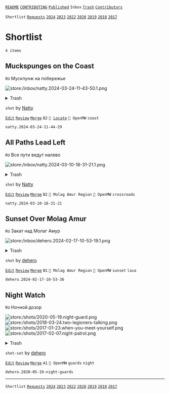 [`README`](../../README.md) [`CONTRIBUTING`](../../CONTRIBUTING.md) [`Published`](../published/index.md) `Inbox` [`Trash`](../trash/index.md) [`Contributors`](../contributors.md)

`Shortlist` [`Requests`](requests.md) [`2024`](index.md) [`2023`](2023.md) [`2022`](2022.md) [`2020`](2020.md) [`2019`](2019.md) [`2018`](2018.md) [`2017`](2017.md)

# Shortlist

`4 items`

## <span id="natty.2024-03-24-11-44-29">Muckspunges on the Coast</span>

`RU` Мускпунж на побережье

![store:/inbox/natty.2024-03-24-11-43-50.1.png](../../assets/previews/inbox/natty.2024-03-24-11-43-50.1.avif "natty.2024-03-24-11-43-50.1")

<details>
<summary>Trash</summary>

![store:/inbox/natty.2024-03-24-11-44-29.png](../../assets/previews/inbox/natty.2024-03-24-11-44-29.avif "natty.2024-03-24-11-44-29")
![store:/inbox/natty.2024-03-24-11-43-50.png](../../assets/previews/inbox/natty.2024-03-24-11-43-50.avif "natty.2024-03-24-11-43-50")
![store:/inbox/natty.2024-03-24-11-43-30.png](../../assets/previews/inbox/natty.2024-03-24-11-43-30.avif "natty.2024-03-24-11-43-30")
![store:/inbox/natty.2024-03-24-11-43-28.png](../../assets/previews/inbox/natty.2024-03-24-11-43-28.avif "natty.2024-03-24-11-43-28")
</details>

`shot` by [Natty](../contributors.md#natty)

[`Edit`](https://github.com/dehero/mwscr/issues/new?labels=editing&amp;template=editing.yml&amp;title=natty.2024-03-24-11-44-29&amp;postContent=store%3A%2Finbox%2Fnatty.2024-03-24-11-43-50.1.png&amp;postTitle=Muckspunges+on+the+Coast&amp;postTitleRu=%D0%9C%D1%83%D1%81%D0%BA%D0%BF%D1%83%D0%BD%D0%B6+%D0%BD%D0%B0+%D0%BF%D0%BE%D0%B1%D0%B5%D1%80%D0%B5%D0%B6%D1%8C%D0%B5&amp;postAuthor=natty&amp;postType=shot&amp;postEngine=OpenMW&amp;postAddon=&amp;postTags=coast&amp;postLocation=&amp;postMark=B2&amp;postViolation=&amp;postTrash=store%3A%2Finbox%2Fnatty.2024-03-24-11-44-29.png%0Astore%3A%2Finbox%2Fnatty.2024-03-24-11-43-50.png%0Astore%3A%2Finbox%2Fnatty.2024-03-24-11-43-30.png%0Astore%3A%2Finbox%2Fnatty.2024-03-24-11-43-28.png&amp;postRequest=) [`Review`](https://github.com/dehero/mwscr/issues/new?labels=review&amp;template=review.yml&amp;title=natty.2024-03-24-11-44-29) [`Merge`](https://github.com/dehero/mwscr/issues/new?labels=merging&amp;template=merging.yml&amp;title=natty.2024-03-24-11-44-29) `B2` <code>📍 [Locate](https://github.com/dehero/mwscr/issues/new?labels=location&template=location.yml&title=natty.2024-03-24-11-44-29)</code> `🚀 OpenMW` `coast`

```
natty.2024-03-24-11-44-29
```

## <span id="natty.2024-03-10-18-31-21">All Paths Lead Left</span>

`RU` Все пути ведут налево

![store:/inbox/natty.2024-03-10-18-31-21.1.png](../../assets/previews/inbox/natty.2024-03-10-18-31-21.1.avif "natty.2024-03-10-18-31-21.1")

<details>
<summary>Trash</summary>

![store:/inbox/natty.2024-03-10-18-31-21.png](../../assets/previews/inbox/natty.2024-03-10-18-31-21.avif "natty.2024-03-10-18-31-21")
</details>

`shot` by [Natty](../contributors.md#natty)

[`Edit`](https://github.com/dehero/mwscr/issues/new?labels=editing&amp;template=editing.yml&amp;title=natty.2024-03-10-18-31-21&amp;postContent=store%3A%2Finbox%2Fnatty.2024-03-10-18-31-21.1.png&amp;postTitle=All+Paths+Lead+Left&amp;postTitleRu=%D0%92%D1%81%D0%B5+%D0%BF%D1%83%D1%82%D0%B8+%D0%B2%D0%B5%D0%B4%D1%83%D1%82+%D0%BD%D0%B0%D0%BB%D0%B5%D0%B2%D0%BE&amp;postAuthor=natty&amp;postType=shot&amp;postEngine=OpenMW&amp;postAddon=&amp;postTags=crossroads&amp;postLocation=Molag+Amur+Region&amp;postMark=B2&amp;postViolation=&amp;postTrash=store%3A%2Finbox%2Fnatty.2024-03-10-18-31-21.png&amp;postRequest=) [`Review`](https://github.com/dehero/mwscr/issues/new?labels=review&amp;template=review.yml&amp;title=natty.2024-03-10-18-31-21) [`Merge`](https://github.com/dehero/mwscr/issues/new?labels=merging&amp;template=merging.yml&amp;title=natty.2024-03-10-18-31-21) `B2` `📍 Molag Amur Region` `🚀 OpenMW` `crossroads`

```
natty.2024-03-10-18-31-21
```

## <span id="dehero.2024-02-17-10-53-36">Sunset Over Molag Amur</span>

`RU` Закат над Молаг Амур

![store:/inbox/dehero.2024-02-17-10-53-19.1.png](../../assets/previews/inbox/dehero.2024-02-17-10-53-19.1.avif "dehero.2024-02-17-10-53-19.1")

<details>
<summary>Trash</summary>

![store:/inbox/dehero.2024-02-17-10-53-36.png](../../assets/previews/inbox/dehero.2024-02-17-10-53-36.avif "dehero.2024-02-17-10-53-36")
![store:/inbox/dehero.2024-02-17-10-53-27.png](../../assets/previews/inbox/dehero.2024-02-17-10-53-27.avif "dehero.2024-02-17-10-53-27")
![store:/inbox/dehero.2024-02-17-10-53-19.png](../../assets/previews/inbox/dehero.2024-02-17-10-53-19.avif "dehero.2024-02-17-10-53-19")
</details>

`shot` by [dehero](../contributors.md#dehero)

[`Edit`](https://github.com/dehero/mwscr/issues/new?labels=editing&amp;template=editing.yml&amp;title=dehero.2024-02-17-10-53-36&amp;postContent=store%3A%2Finbox%2Fdehero.2024-02-17-10-53-19.1.png&amp;postTitle=Sunset+Over+Molag+Amur&amp;postTitleRu=%D0%97%D0%B0%D0%BA%D0%B0%D1%82+%D0%BD%D0%B0%D0%B4+%D0%9C%D0%BE%D0%BB%D0%B0%D0%B3+%D0%90%D0%BC%D1%83%D1%80&amp;postAuthor=dehero&amp;postType=shot&amp;postEngine=OpenMW&amp;postAddon=&amp;postTags=sunset+lava&amp;postLocation=Molag+Amur+Region&amp;postMark=B1&amp;postViolation=&amp;postTrash=store%3A%2Finbox%2Fdehero.2024-02-17-10-53-36.png%0Astore%3A%2Finbox%2Fdehero.2024-02-17-10-53-27.png%0Astore%3A%2Finbox%2Fdehero.2024-02-17-10-53-19.png&amp;postRequest=) [`Review`](https://github.com/dehero/mwscr/issues/new?labels=review&amp;template=review.yml&amp;title=dehero.2024-02-17-10-53-36) [`Merge`](https://github.com/dehero/mwscr/issues/new?labels=merging&amp;template=merging.yml&amp;title=dehero.2024-02-17-10-53-36) `B1` `📍 Molag Amur Region` `🚀 OpenMW` `sunset` `lava`

```
dehero.2024-02-17-10-53-36
```

## <span id="dehero.2020-05-19-night-guards">Night Watch</span>

`RU` Ночной дозор

![store:/shots/2020-05-19.night-guard.png](../../assets/previews/shots/2020-05-19.night-guard.avif "2020-05-19.night-guard")
![store:/shots/2018-03-24.two-legioners-talking.png](../../assets/previews/shots/2018-03-24.two-legioners-talking.avif "2018-03-24.two-legioners-talking")
![store:/shots/2017-01-23.when-you-meet-yourself.png](../../assets/previews/shots/2017-01-23.when-you-meet-yourself.avif "2017-01-23.when-you-meet-yourself")
![store:/shots/2017-02-07.night-patrol.png](../../assets/previews/shots/2017-02-07.night-patrol.avif "2017-02-07.night-patrol")

<details>
<summary>Trash</summary>

![store:/shots/2017-01-07.28-29-30-ready-or-not-here-i-come.png](../../assets/previews/shots/2017-01-07.28-29-30-ready-or-not-here-i-come.avif "2017-01-07.28-29-30-ready-or-not-here-i-come")
![store:/shots/2017-03-01.night-guardess.png](../../assets/previews/shots/2017-03-01.night-guardess.avif "2017-03-01.night-guardess")
![store:/shots/2017-05-10.slaves-of-molag-mar.png](../../assets/previews/shots/2017-05-10.slaves-of-molag-mar.avif "2017-05-10.slaves-of-molag-mar")
</details>

`shot-set` by [dehero](../contributors.md#dehero)

[`Edit`](https://github.com/dehero/mwscr/issues/new?labels=editing&amp;template=editing.yml&amp;title=dehero.2020-05-19-night-guards&amp;postContent=store%3A%2Fshots%2F2020-05-19.night-guard.png%0Astore%3A%2Fshots%2F2018-03-24.two-legioners-talking.png%0Astore%3A%2Fshots%2F2017-01-23.when-you-meet-yourself.png%0Astore%3A%2Fshots%2F2017-02-07.night-patrol.png&amp;postTitle=Night+Watch&amp;postTitleRu=%D0%9D%D0%BE%D1%87%D0%BD%D0%BE%D0%B9+%D0%B4%D0%BE%D0%B7%D0%BE%D1%80&amp;postAuthor=dehero&amp;postType=shot-set&amp;postEngine=OpenMW&amp;postAddon=&amp;postTags=guards+night&amp;postLocation=&amp;postMark=A1&amp;postViolation=&amp;postTrash=store%3A%2Fshots%2F2017-01-07.28-29-30-ready-or-not-here-i-come.png%0Astore%3A%2Fshots%2F2017-03-01.night-guardess.png%0Astore%3A%2Fshots%2F2017-05-10.slaves-of-molag-mar.png&amp;postRequest=) [`Review`](https://github.com/dehero/mwscr/issues/new?labels=review&amp;template=review.yml&amp;title=dehero.2020-05-19-night-guards) [`Merge`](https://github.com/dehero/mwscr/issues/new?labels=merging&amp;template=merging.yml&amp;title=dehero.2020-05-19-night-guards) `A1` `🚀 OpenMW` `guards` `night`

```
dehero.2020-05-19-night-guards
```

---

`Shortlist` [`Requests`](requests.md) [`2024`](index.md) [`2023`](2023.md) [`2022`](2022.md) [`2020`](2020.md) [`2019`](2019.md) [`2018`](2018.md) [`2017`](2017.md)
